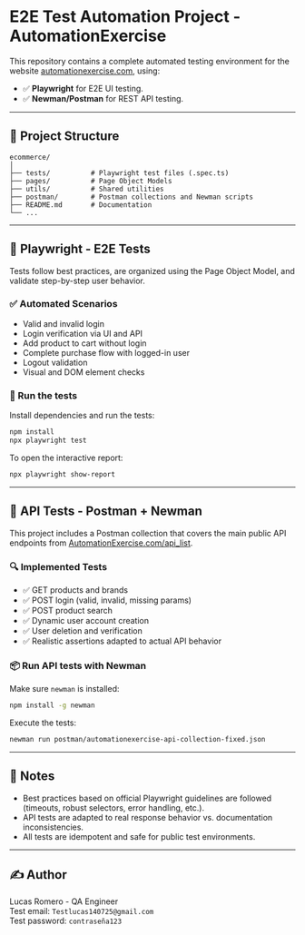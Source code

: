 
# E2E Test Automation Project - AutomationExercise

This repository contains a complete automated testing environment for the website [automationexercise.com](https://automationexercise.com), using:

- ✅ **Playwright** for E2E UI testing.
- ✅ **Newman/Postman** for REST API testing.

---

## 🎯 Project Structure

```
ecommerce/
│
├── tests/          # Playwright test files (.spec.ts)
├── pages/          # Page Object Models
├── utils/          # Shared utilities
├── postman/        # Postman collections and Newman scripts
├── README.md       # Documentation
└── ...
```

---

## 🧪 Playwright - E2E Tests

Tests follow best practices, are organized using the Page Object Model, and validate step-by-step user behavior.

### ✅ Automated Scenarios

- Valid and invalid login
- Login verification via UI and API
- Add product to cart without login
- Complete purchase flow with logged-in user
- Logout validation
- Visual and DOM element checks

### 🚀 Run the tests

Install dependencies and run the tests:

```bash
npm install
npx playwright test
```

To open the interactive report:

```bash
npx playwright show-report
```

---

## 📡 API Tests - Postman + Newman

This project includes a Postman collection that covers the main public API endpoints from [AutomationExercise.com/api_list](https://automationexercise.com/api_list).

### 🔍 Implemented Tests

- ✅ GET products and brands
- ✅ POST login (valid, invalid, missing params)
- ✅ POST product search
- ✅ Dynamic user account creation
- ✅ User deletion and verification
- ✅ Realistic assertions adapted to actual API behavior

### 📦 Run API tests with Newman

Make sure `newman` is installed:

```bash
npm install -g newman
```

Execute the tests:

```bash
newman run postman/automationexercise-api-collection-fixed.json
```

---

## 📌 Notes

- Best practices based on official Playwright guidelines are followed (timeouts, robust selectors, error handling, etc.).
- API tests are adapted to real response behavior vs. documentation inconsistencies.
- All tests are idempotent and safe for public test environments.

---

## ✍️ Author

Lucas Romero - QA Engineer  
Test email: `Testlucas140725@gmail.com`  
Test password: `contraseña123`
